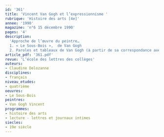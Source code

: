 ```yaml
---
id: '361'
title: 'Vincent Van Gogh et l’expressionnisme '
rubrique: 'Histoire des arts [4e]'
annee: '1990'
magazine: 'n°6 15 décembre 1990'
pages: '4'
description: 
  'Approche de l’œuvre du peintre…
  1. « Le Sous-Bois »,  de Van Gogh
  2. Paroles et tableaux de Van Gogh (à partir de sa correspondance avec son frère Théo)'
article_pdf: '361.pdf'
revue: 'L’école des lettres des collèges'
auteurs:
- Claudine Delozanne
disciplines:
- français
niveau_etudes:
- quatrième
oeuvres:
- Le Sous-Bois
peintres:
- Van Gogh Vincent
programmes:
- histoire des arts
- lecture - lettres et journaux intimes
siecles:
- 19e siècle
---
```

